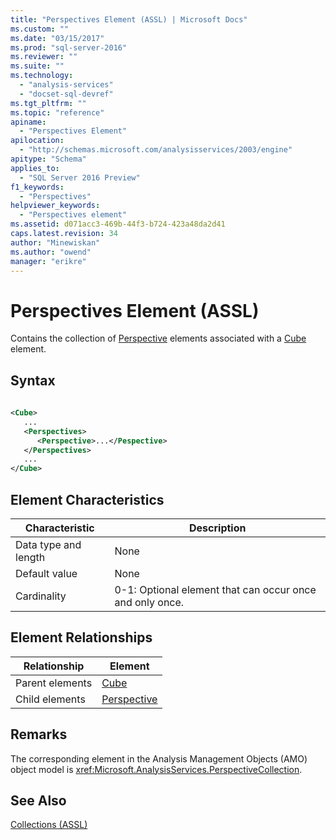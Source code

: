 ```yaml
---
title: "Perspectives Element (ASSL) | Microsoft Docs"
ms.custom: ""
ms.date: "03/15/2017"
ms.prod: "sql-server-2016"
ms.reviewer: ""
ms.suite: ""
ms.technology: 
  - "analysis-services"
  - "docset-sql-devref"
ms.tgt_pltfrm: ""
ms.topic: "reference"
apiname: 
  - "Perspectives Element"
apilocation: 
  - "http://schemas.microsoft.com/analysisservices/2003/engine"
apitype: "Schema"
applies_to: 
  - "SQL Server 2016 Preview"
f1_keywords: 
  - "Perspectives"
helpviewer_keywords: 
  - "Perspectives element"
ms.assetid: d071acc3-469b-44f3-b724-423a48da2d41
caps.latest.revision: 34
author: "Minewiskan"
ms.author: "owend"
manager: "erikre"
---
```

# Perspectives Element (ASSL)
  Contains the collection of [Perspective](../../../analysis-services/scripting/objects/perspective-element-assl.md) elements associated with a [Cube](../../../analysis-services/scripting/objects/cube-element-assl.md) element.  
  
## Syntax  
  
```xml  
  
<Cube>  
   ...  
   <Perspectives>  
      <Perspective>...</Pespective>  
   </Perspectives>  
   ...  
</Cube>  
```  
  
## Element Characteristics  
  
|Characteristic|Description|  
|--------------------|-----------------|  
|Data type and length|None|  
|Default value|None|  
|Cardinality|0-1: Optional element that can occur once and only once.|  
  
## Element Relationships  
  
|Relationship|Element|  
|------------------|-------------|  
|Parent elements|[Cube](../../../analysis-services/scripting/objects/cube-element-assl.md)|  
|Child elements|[Perspective](../../../analysis-services/scripting/objects/perspective-element-assl.md)|  
  
## Remarks  
 The corresponding element in the Analysis Management Objects (AMO) object model is <xref:Microsoft.AnalysisServices.PerspectiveCollection>.  
  
## See Also  
 [Collections &#40;ASSL&#41;](../../../analysis-services/scripting/collections/collections-assl.md)  
  
  